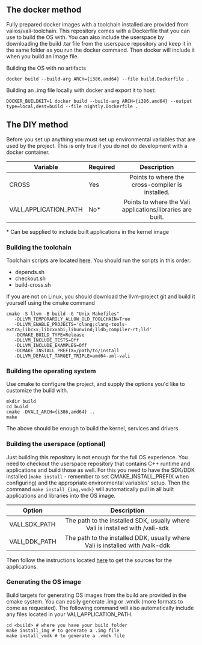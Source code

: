 ## The docker method

Fully prepared docker images with a toolchain installed are provided from valios/vali-toolchain. This repository
comes with a Dockerfile that you can use to build the OS with. You can also include the userspace
by downloading the build .tar file from the userspace repository and keep it in
the same folder as you run the docker command. Then docker will include it when you build an image file.

Building the OS with no artifacts
```
docker build --build-arg ARCH={i386,amd64} --file build.Dockerfile .
```

Building an .img file locally with docker and export it to host:
```
DOCKER_BUILDKIT=1 docker build --build-arg ARCH={i386,amd64} --output type=local,dest=build --file nightly.Dockerfile .
```

## The DIY method

Before you set up anything you must set up environmental variables that are used by
the project. This is only true if you do not do development with a docker container.

| Variable              | Required |                        Description                         |
|-----------------------|:---------|:----------------------------------------------------------:|
| CROSS                 | Yes      |      Points to where the cross-compiler is installed.      |
| VALI_APPLICATION_PATH | No\*     | Points to where the Vali applications/libraries are built. |

\* Can be supplied to include built applications in the kernel image

### Building the toolchain

Toolchain scripts are located [here](https://github.com/Meulengracht/vali-toolchain). You should run the scripts in this order:
- depends.sh
- checkout.sh
- build-cross.sh

If you are not on Linux, you should download the llvm-project git and build it yourself using the cmake command
```
cmake -S llvm -B build -G "Unix Makefiles" 
   -DLLVM_TEMPORARILY_ALLOW_OLD_TOOLCHAIN=True
   -DLLVM_ENABLE_PROJECTS='clang;clang-tools-extra;libcxx;libcxxabi;libunwind;lldb;compiler-rt;lld'
   -DCMAKE_BUILD_TYPE=Release
   -DLLVM_INCLUDE_TESTS=Off
   -DLLVM_INCLUDE_EXAMPLES=Off
   -DCMAKE_INSTALL_PREFIX=/path/to/install
   -DLLVM_DEFAULT_TARGET_TRIPLE=amd64-uml-vali
```

### Building the operating system

Use cmake to configure the project, and supply the options you'd like to customize the build
with.

```
mkdir build
cd build
cmake -DVALI_ARCH={i386,amd64} ..
make
```

The above should be enough to build the kernel, services and drivers.

### Building the userspace (optional)

Just building this repository is not enough for the full OS experience. You need to checkout the userspace
repository that contains C++ runtime and applications and build those as well. For this you need to have the
SDK/DDK installed (```make install``` - remember to set CMAKE_INSTALL_PREFIX when configuring) and
the appropriate environmental variables' setup. Then the command ```make install_{img,vmdk}``` will automatically
pull in all built applications and libraries into the OS image.

| Option        |                                  Description                                  |
|---------------|:-----------------------------------------------------------------------------:|
| VALI_SDK_PATH | The path to the installed SDK, usually where Vali is installed with /vali-sdk |
| VALI_DDK_PATH | The path to the installed DDK, usually where Vali is installed with /valk-ddk |

Then follow the instructions located [here](https://github.com/Meulengracht/vali-userspace) to get the sources for the applications.

### Generating the OS image

Build targets for generating OS images from the build are provided in the cmake system. You
can easily generate .img or .vmdk (more formats to come as requested). The following command
will also automatically include any files located in your VALI_APPLICATION_PATH.

```
cd <build> # where you have your build folder
make install_img # to generate a .img file
make install_vmdk # to generate a .vmdk file
```
